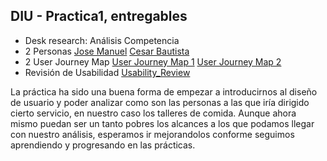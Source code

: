 ## DIU - Practica1, entregables


- Desk research: Análisis Competencia 
- 2 Personas [Jose Manuel](https://github.com/jmedhor) [Cesar Bautista](https://github.com/cgardia1409)
- 2 User Journey Map [User Journey Map 1](User_Journey_Map_1.png) [User Journey Map 2](User_Journey_Map_2.png)
- Revisión de Usabilidad  [Usability_Review](Usability_Review.xlsx)

La práctica ha sido una buena forma de empezar a introducirnos al diseño de usuario y poder analizar como son las personas a las que iría dirigido cierto servicio, en nuestro caso los talleres de comida. Aunque ahora mismo puedan ser un tanto pobres los alcances a los que podamos llegar con nuestro análisis, esperamos ir mejorandolos conforme seguimos aprendiendo y progresando en las prácticas.
